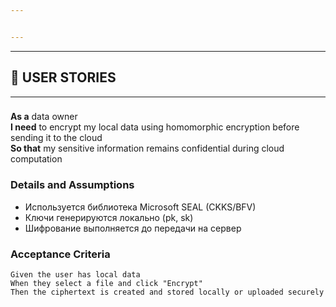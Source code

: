 ```yaml
---


---
```


---

## 🧩 USER STORIES 

---

### 
**As a** data owner  
**I need** to encrypt my local data using homomorphic encryption before sending it to the cloud  
**So that** my sensitive information remains confidential during cloud computation  

### Details and Assumptions
* Используется библиотека Microsoft SEAL (CKKS/BFV)  
* Ключи генерируются локально (pk, sk)  
* Шифрование выполняется до передачи на сервер  

### Acceptance Criteria
```gherkin
Given the user has local data
When they select a file and click "Encrypt"
Then the ciphertext is created and stored locally or uploaded securely
